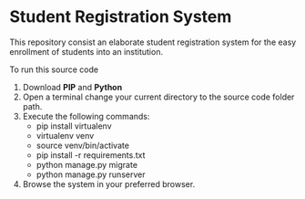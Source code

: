 # Student Registration System
This repository consist an elaborate student registration system for the easy enrollment of students into an institution.

To run this source code

1. Download **PIP** and **Python**
2. Open a terminal change your current directory to the source code folder path.
3. Execute the following commands:
    - pip install virtualenv
    - virtualenv venv
    - source venv/bin/activate
    - pip install -r requirements.txt
    - python manage.py migrate
    - python manage.py runserver
5. Browse the system in your preferred browser.
